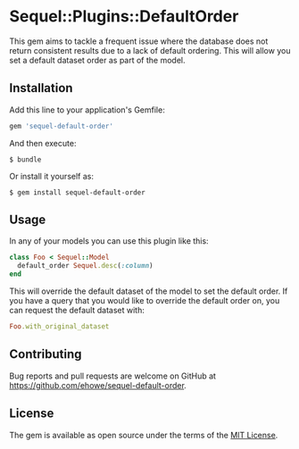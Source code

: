 # Sequel::Plugins::DefaultOrder

This gem aims to tackle a frequent issue where the database does not return consistent results due to a lack of default ordering.  This will allow you set a default dataset order as part of the model.

## Installation

Add this line to your application's Gemfile:

```ruby
gem 'sequel-default-order'
```

And then execute:

    $ bundle

Or install it yourself as:

    $ gem install sequel-default-order

## Usage

In any of your models you can use this plugin like this:

```ruby
class Foo < Sequel::Model
  default_order Sequel.desc(:column)
end
```

This will override the default dataset of the model to set the default order.  If you have a query that you would like to override the default order on, you can request the default dataset with:

```ruby
Foo.with_original_dataset
```

## Contributing

Bug reports and pull requests are welcome on GitHub at https://github.com/ehowe/sequel-default-order.

## License

The gem is available as open source under the terms of the [MIT License](https://opensource.org/licenses/MIT).
